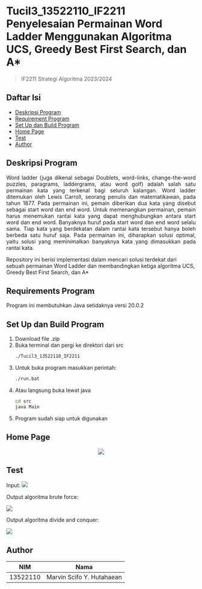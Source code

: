 # Tucil3_13522110_IF2211 Penyelesaian Permainan Word Ladder Menggunakan Algoritma UCS, Greedy Best First Search, dan A*

> IF2211 Strategi Algoritma 2023/2024

## **Daftar Isi**

- [Deskripsi Program](#deskripsi-program)
- [Requirement Program](#requirements-program)
- [Set Up dan Build Program](#set-up-dan-build-program)
- [Home Page](#home-page)
- [Test](#test)
- [Author](#author)

## **Deskripsi Program**

<p align="justify">
Word ladder (juga dikenal sebagai Doublets, word-links, change-the-word puzzles, paragrams, laddergrams, atau word golf) adalah salah satu permainan kata yang terkenal bagi seluruh kalangan. Word ladder ditemukan oleh Lewis Carroll, seorang penulis dan matematikawan, pada tahun 1877. Pada permainan ini, pemain diberikan dua kata yang disebut sebagai start word dan end word. Untuk memenangkan permainan, pemain harus menemukan rantai kata yang dapat menghubungkan antara start word dan end word. Banyaknya huruf pada start word dan end word selalu sama. Tiap kata yang berdekatan dalam rantai kata tersebut hanya boleh berbeda satu huruf saja. Pada permainan ini, diharapkan solusi optimal, yaitu solusi yang meminimalkan banyaknya kata yang dimasukkan pada rantai kata.

Repository ini berisi implementasi dalam mencari solusi terdekat dari sebuah permainan Word Ladder dan membandingkan ketiga algoritma UCS, Greedy Best First Search, dan A*

</p>

## **Requirements Program**
Program ini membutuhkan Java setidaknya versi 20.0.2

## **Set Up dan Build Program**
1. Download file .zip
2. Buka terminal dan pergi ke direktori dari src 
     ```bash
     ./Tucil3_13522110_IF2211
     ```
3. Untuk buka program masukkan perintah:
     ```bash
     ./run.bat
     ``` 
4. Atau langsung buka lewat java
     ```bash
     cd src
     java Main
     ```
8. Program sudah siap untuk digunakan

## **Home Page**
<p align="center">
<img src="test/HomePage.png">
</p>

## **Test**
<p align="center">

Input:
<img src="test/input/test_06_in.png">

Output algoritma brute force:

<img src="test/output/algoritma brute force/test_06_bruteforce.png">

Output algoritma divide and conquer:

<img src="test/output/algoritma divide and conquer/test_06_dnc.png">
</p>

## **Author**

|   NIM    |           Nama           |
| :------: | :----------------------: |
| 13522110 | Marvin Scifo Y. Hutahaean  |


<!-- Optional -->
<!-- ## License -->
<!-- This project is open source and available under the [... License](). -->

<!-- You don't have to include all sections - just the one's relevant to your project -->
